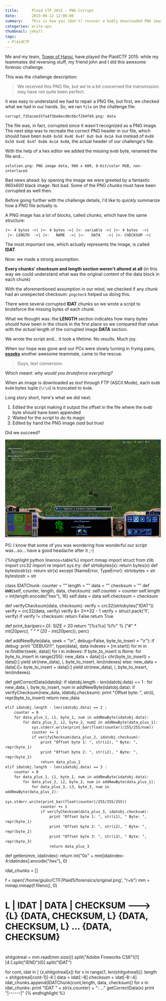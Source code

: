 ```yaml
---
title:      Plaid CTF 2015 - PNG Corrupt
date:       2015-06-12 12:00:00
summary:    This is how you (don't) recover a badly downloaded PNG image.
categories: write-ups
thumbnail: jekyll
tags:
 - PlaidCTF
---
```


Me and my team, [Tower of Hanoi](https://www.polictf.it), have played the PlaidCTF 2015: while my teammates did reversing stuff, my friend john and I did this awesome forensic challenge.







This was the challenge description:

> We received this PNG file, but we're a bit concerned the transmission may have not quite been perfect.

It was easy to understand we had to repair a PNG file, but first, we checked what we had in our hands. So, we ran `file` on the challenge file:

    corrupt_735acee15fa4f3be8ecd0c6bcf294fd4.png: data

The file was, in fact, corrupted since it wasn't recognized as a PNG image. The next step was to recreate the correct PNG header in our file, which should have been 
`0x89 0x50 0x4E 0x47 0xD 0xA 0x1A 0xA` instead of `0x89 0x50 0x4E 0x47 0x0A 0x1A 0x0A`, the actual header of our challenge's file.

With the help of a hex editor we added the missing `0x0D` byte, renamed the file and...

    solution.png: PNG image data, 960 x 600, 8-bit/color RGB, non-interlaced

Bad news ahead: by opening the image we were greeted by a fantastic *960x600* black image. Not bad. Some of the PNG *chunks* must have been corrupted as well then.

Before going further with the challenge details, I'd like to *quickly* summarize how a PNG file actually is.

A PNG image has a lot of blocks, called *chunks*, which have the same structure: 

    |<- 4 bytes ->| |<- 4 bytes ->| |<- variable ->| |<- 4 bytes  ->|
     |<- LENGTH  ->| |<-   NAME  ->| |<-   DATA   ->| |<- CHECKSUM ->|

The most important one, which actually represents the image, is called **IDAT**.

Now: we made a strong assumption.

**Every chunks' checksum and length section weren't altered at all** (in this way we could understand what was the original content of the data block in each chunk)

With the aforementioned assumption in our mind, we checked if any chunk had an unexpected checksum: `pngcheck` helped us doing this.

There were several corrupted **IDAT** chunks so we wrote a script to bruteforce the missing bytes of each chunk.

What we thought was: the **LENGTH** section indicates how many bytes *should have* been in the chunk in the first place so we compared that value with the *actual* length of the corrupted image **DATA** section.

We wrote the script and... it took a lifetime. No results. Much joy.

When our hope was gone and our PCs were slowly turning in frying pans, [**esseks**](https://github.com/esseks) another awesome teammate, came to the rescue.

> Guys, text conversion.

Which meant: *why would you bruteforce everything?*

When an image is downloaded as *text* through FTP (ASCII Mode), each `0x0D 0x0A` bytes tuple (`\r\n`) is truncated to `0x0A`.

Long story short, here's what we did next:

1. Edited the script making it output the offset in the file where the `0x0D` byte should have been appended
2. Waited for the script to do its magic
3. Edited by hand the PNG image *(sad but true)*

Did we succeed?

![Final Solution](/img/pngcorrupt.png)

PS: I know that some of you was wondering how wonderful our script was...so... have a good headache after it ;-)

{%highlight python linenos=table%}
import mmap
import struct
from zlib import crc32
import re
import sys
try:
    def strtobytes(x): return bytes(x)
    def bytestostr(x): return str(x)
except (NameError, TypeError):
    strtobytes = str
    bytestostr = str

class IDATChunk:
    counter = ""
    length = ""
    data = ""
    checksum = ""
    def __init__(self, counter, length, data, checksum):
        self.counter = counter
        self.length = int(length.encode("hex"), 16)
        self.data = data
        self.checksum = checksum

def verifyChecksum(data, checksum):
    verify = crc32(strtobytes("IDAT"))
    verify = crc32(data, verify)
    verify &= 2**32 - 1
    verify = struct.pack('!I', verify)
    if verify != checksum:
        return False
    return True


def print_bar(perc=.0):
    SIZE = 20
    return "[%s%s] %f\r" % ("#" * int(20*perc), " " * (20 - int(20*perc)), perc)


def addNewByte(data, seek = "\n", debug=False, byte_to_insert = "\r"):
    if debug:
        print "DEBUG!!!", type(data), data
    indexes = [m.start() for m in re.finditer(seek, data)]
    for i in indexes:
        if byte_to_insert is None:
            for byte_to_insert in range(255):
                new_data = data[:i]+ chr(byte_to_insert) + data[i:]
                yield str(new_data), i, byte_to_insert, len(indexes)
        else:
            new_data = data[:i]+ byte_to_insert + data[i:]
            yield str(new_data), i, byte_to_insert, len(indexes)



def getCorrectData(idatobj):
    if idatobj.length - len(idatobj.data) == 1 :
        for new_data, i, byte_to_insert, num in addNewByte(idatobj.data):
            if verifyChecksum(new_data, idatobj.checksum):
                print "Offset byte: ", str(i), repr(byte_to_insert)
                return new_data

    elif idatobj.length - len(idatobj.data) == 2 :
        counter = 0
        for data_plus_1, i1, byte_1, num in addNewByte(idatobj.data):
            for data_plus_2, i2, byte_2, num2 in addNewByte(data_plus_1):
                sys.stderr.write(print_bar(float(counter)/255/255/num))
                counter += 1
                if verifyChecksum(data_plus_2, idatobj.checksum):
                    print "Offset byte 1: ", str(i1), " Byte: ", repr(byte_1)
                    print "Offset byte 2: ", str(i2), " Byte: ", repr(byte_2)
                    return data_plus_2
    elif idatobj.length - len(idatobj.data) == 3 :
        counter = 0
        for data_plus_1, i1, byte_1, num in addNewByte(idatobj.data):
            for data_plus_2, i2, byte_2, num in addNewByte(data_plus_1):
                for data_plus_3, i3, byte_3, num in addNewByte(data_plus_2):
                    sys.stderr.write(print_bar(float(counter)/255/255/255))
                    counter += 1
                    if verifyChecksum(data_plus_3, idatobj.checksum):
                        print "Offset byte 1: ", str(i1), " Byte: ", repr(byte_1)
                        print "Offset byte 2: ", str(i2), " Byte: ", repr(byte_2)
                        print "Offset byte 3: ", str(i3), " Byte: ", repr(byte_3)
                        return data_plus_3
def getlen(mm, idatindex):
    return int("0x" + mm[idatindex-4:idatindex].encode("hex"), 0)

idat_chunks = []

f = open('/home/giulio/CTF/Plaid5/forensics/original.png', "r+b")
mm = mmap.mmap(f.fileno(), 0)
#
# L | IDAT | DATA | CHECKSUM ---> {L} {DATA, CHECKSUM, L} {DATA, CHECKSUM, L} ... {DATA, CHECKSUM}
#
shitgotreal = mm.read(mm.size()).split("Adobe Fireworks CS6")[1][4:].split("IEND")[0].split("IDAT")

for cont, idat in [ (x,shitgotreal[x])  for x in range(1, len(shitgotreal))]:
    length = shitgotreal[cont-1][-4:]
    data = idat[:-8]
    checksum = idat[-8:-4]
    idat_chunks.append(IDATChunk(cont,length, data, checksum))
for x in idat_chunks:
    print "IDAT " + str(x.counter) + ": ..."
    getCorrectData(x)
    print "|------|"
{% endhighlight %}
